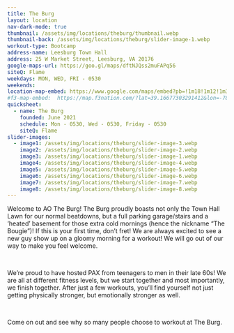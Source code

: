```yaml
---
title: The Burg
layout: location
nav-dark-mode: true
thumbnail: /assets/img/locations/theburg/thumbnail.webp
thumbnail-back: /assets/img/locations/theburg/slider-image-1.webp
workout-type: Bootcamp
address-name: Leesburg Town Hall
address: 25 W Market Street, Leesburg, VA 20176
google-maps-url: https://goo.gl/maps/dftNJQss2muFAPq56
siteQ: Flame
weekdays: MON, WED, FRI - 0530
weekends:
location-map-embed: https://www.google.com/maps/embed?pb=!1m18!1m12!1m3!1d3095.5472755189085!2d-77.56844451982809!3d39.1167761309379!2m3!1f0!2f0!3f0!3m2!1i1024!2i768!4f13.1!3m3!1m2!1s0x89b617d6edc11847%3A0xd0eb684c1872cb58!2sLeesburg%20Town%20Hall!5e0!3m2!1sen!2sus!4v1688403551294!5m2!1sen!2sus
#f3-map-embed:  https://map.f3nation.com/?lat=39.16677303291412&lon=-78.15840661175892&zoom=16
quicksheet:
  - name: The Burg
    founded: June 2021
    schedule: Mon - 0530, Wed - 0530, Friday - 0530
    siteQ: Flame
slider-images:
  - image1: /assets/img/locations/theburg/slider-image-3.webp
    image2: /assets/img/locations/theburg/slider-image-2.webp
    image3: /assets/img/locations/theburg/slider-image-1.webp
    image4: /assets/img/locations/theburg/slider-image-4.webp
    image5: /assets/img/locations/theburg/slider-image-5.webp
    image6: /assets/img/locations/theburg/slider-image-6.webp
    image7: /assets/img/locations/theburg/slider-image-7.webp
    image8: /assets/img/locations/theburg/slider-image-8.webp
---
```


<p>Welcome to AO The Burg!  The Burg proudly boasts not only the Town Hall Lawn for our normal beatdowns, but a full parking garage/stairs and a ‘heated’ basement for those extra cold mornings (hence the nickname “The Bougie”)!  If this is your first time, don’t fret! We are always excited to see a new guy show up on a gloomy morning for a workout!  We will go out of our way to make you feel welcome.</p>

<br />

<p>We’re proud to have hosted <span class="dotted-underline" data-bs-toggle="tooltip" data-bs-title="This is what we call members of F3.">PAX</span> from teenagers to men in their late 60s! We are all at different fitness levels, but we start together and most importantly, we finish together.  After just a few workouts, you’ll find yourself not just getting physically stronger, but emotionally stronger as well.</p>

<br />

<p>Come on out and see why so many people choose to workout at The Burg.</p>
